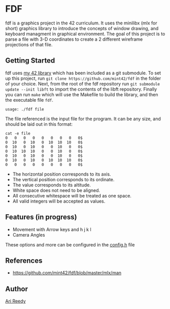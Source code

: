 # FDF

fdf is a graphics project in the 42 curriculum. It uses the minilibx (mlx for short) graphics library to introduce the concepts of window drawing, and keyboard managment in graphical environment. The goal of this project is to parse a file with 3-D coordinates to create a 2 different wireframe projections of that file.

## Getting Started

fdf uses [my 42 library](https://github.com/mint42/lib) which has been included as a git submodule. To set up this project, run `git clone https://github.com/mint42/fdf` in the folder of your choice. Next, from the root of the fdf repository run `git submodule update --init libft` to import the contents of the libft repository. Finally you can run `make` which will use the Makefile to build the library, and then the executable file `fdf`.

```
usage: ./fdf file
```

The file referenced is the input file for the program. It can be any size, and should be laid out in this format:

```
cat -e file
0   0   0   0   0   0   0   0   0$
0  10   0  10   0  10  10  10   0$
0  10   0  10   0   0  10   0   0$
0  10  10  10   0   0  10   0   0$
0  10   0  10   0   0  10   0   0$
0  10   0  10   0  10  10  10   0$
0   0   0   0   0   0   0   0   0$
```

- The horizontal position corresponds to its axis.
- The vertical position corresponds to its ordinate.
- The value corresponds to its altitude.
- White space does not need to be aligned.
- All consecutive whitespace will be treated as one space.
- All valid integers will be accepted as values.

## Features (in progress)

- Movement with Arrow keys and h j k l
- Camera Angles

These options and more can be configured in the [config.h](https://github.com/mint42/fdf/blob/master/includes/config.h) file

## References

- https://github.com/mint42/fdf/blob/master/mlx/man

## Author

[Ari Reedy](https://github.com/mint42/)

